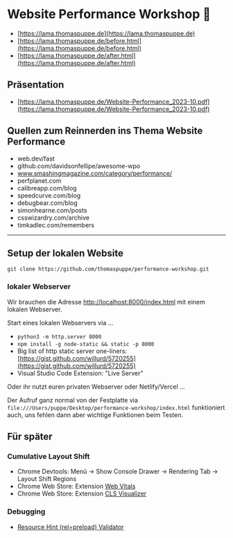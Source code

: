 # Website Performance Workshop 🦙

* [https://lama.thomaspuppe.de](https://lama.thomaspuppe.de)
* [https://lama.thomaspuppe.de/before.html](https://lama.thomaspuppe.de/before.html)
* [https://lama.thomaspuppe.de/after.html](https://lama.thomaspuppe.de/after.html)


## Präsentation

* [https://lama.thomaspuppe.de/Website-Performance_2023-10.pdf](https://lama.thomaspuppe.de/Website-Performance_2023-10.pdf)


## Quellen zum Reinnerden ins Thema Website Performance

* web.dev/fast
* github.com/davidsonfellipe/awesome-wpo
* www.smashingmagazine.com/category/performance/
* perfplanet.com​
* calibreapp.com/blog
* speedcurve.com/blog
* debugbear.com/blog​
* simonhearne.com/posts
* csswizardry.com/archive
* timkadlec.com/remembers



--- 

## Setup der lokalen Website

```
git clone https://github.com/thomaspuppe/performance-workshop.git
```

### lokaler Webserver

Wir brauchen die Adresse [http://localhost:8000/index.html](http://localhost:8000/index.html) mit einem lokalen Webserver.

Start eines lokalen Webservers via ...

* `python3 -m http.server 8000`
* `npm install -g node-static && static -p 8000`
* Big list of http static server one-liners: [https://gist.github.com/willurd/5720255](https://gist.github.com/willurd/5720255)
* Visual Studio Code Extension: "Live Server"

Oder ihr nutzt euren privaten Webserver oder Netlify/Vercel ... 

Der Aufruf ganz normal von der Festplatte via `file:///Users/puppe/Desktop/performance-workshop/index.html` funktioniert auch, uns fehlen dann aber wichtige Funktionen beim Testen.


## Für später

### Cumulative Layout Shift

* Chrome Devtools: Menü -> Show Console Drawer -> Rendering Tab -> Layout Shift Regions
* Chrome Web Store: Extension [Web Vitals](https://chrome.google.com/webstore/detail/web-vitals/ahfhijdlegdabablpippeagghigmibma?hl=en)
* Chrome Web Store: Extension [CLS Visualizer](https://chrome.google.com/webstore/detail/cls-visualizer/jbbeihojggidiclbcneckhcblilapahn)


### Debugging

* [Resource Hint (rel=preload) Validator](https://www.debugbear.com/resource-hint-validator)
